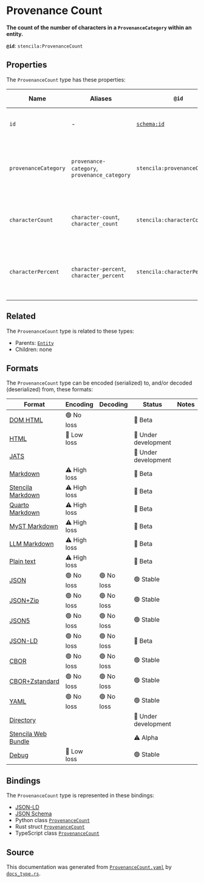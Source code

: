 # Provenance Count

**The count of the number of characters in a `ProvenanceCategory` within an entity.**

**`@id`**: `stencila:ProvenanceCount`

## Properties

The `ProvenanceCount` type has these properties:

| Name                 | Aliases                                      | `@id`                                | Type                                                                                                                      | Description                                                  | Inherited from                                                                                   |
| -------------------- | -------------------------------------------- | ------------------------------------ | ------------------------------------------------------------------------------------------------------------------------- | ------------------------------------------------------------ | ------------------------------------------------------------------------------------------------ |
| `id`                 | -                                            | [`schema:id`](https://schema.org/id) | [`String`](https://github.com/stencila/stencila/blob/main/docs/reference/schema/data/string.md)                           | The identifier for this item.                                | [`Entity`](https://github.com/stencila/stencila/blob/main/docs/reference/schema/other/entity.md) |
| `provenanceCategory` | `provenance-category`, `provenance_category` | `stencila:provenanceCategory`        | [`ProvenanceCategory`](https://github.com/stencila/stencila/blob/main/docs/reference/schema/other/provenance-category.md) | The provenance category that the character count applies to. | -                                                                                                |
| `characterCount`     | `character-count`, `character_count`         | `stencila:characterCount`            | [`UnsignedInteger`](https://github.com/stencila/stencila/blob/main/docs/reference/schema/data/unsigned-integer.md)        | The number of characters in the provenance category.         | -                                                                                                |
| `characterPercent`   | `character-percent`, `character_percent`     | `stencila:characterPercent`          | [`UnsignedInteger`](https://github.com/stencila/stencila/blob/main/docs/reference/schema/data/unsigned-integer.md)        | The percentage of characters in the provenance category.     | -                                                                                                |

## Related

The `ProvenanceCount` type is related to these types:

- Parents: [`Entity`](https://github.com/stencila/stencila/blob/main/docs/reference/schema/other/entity.md)
- Children: none

## Formats

The `ProvenanceCount` type can be encoded (serialized) to, and/or decoded (deserialized) from, these formats:

| Format                                                                                               | Encoding     | Decoding  | Status              | Notes |
| ---------------------------------------------------------------------------------------------------- | ------------ | --------- | ------------------- | ----- |
| [DOM HTML](https://github.com/stencila/stencila/blob/main/docs/reference/formats/dom.html.md)        | 🟢 No loss    |           | 🔶 Beta              |       |
| [HTML](https://github.com/stencila/stencila/blob/main/docs/reference/formats/html.md)                | 🔷 Low loss   |           | 🚧 Under development |       |
| [JATS](https://github.com/stencila/stencila/blob/main/docs/reference/formats/jats.md)                |              |           | 🚧 Under development |       |
| [Markdown](https://github.com/stencila/stencila/blob/main/docs/reference/formats/markdown.md)        | ⚠️ High loss |           | 🔶 Beta              |       |
| [Stencila Markdown](https://github.com/stencila/stencila/blob/main/docs/reference/formats/smd.md)    | ⚠️ High loss |           | 🔶 Beta              |       |
| [Quarto Markdown](https://github.com/stencila/stencila/blob/main/docs/reference/formats/qmd.md)      | ⚠️ High loss |           | 🔶 Beta              |       |
| [MyST Markdown](https://github.com/stencila/stencila/blob/main/docs/reference/formats/myst.md)       | ⚠️ High loss |           | 🔶 Beta              |       |
| [LLM Markdown](https://github.com/stencila/stencila/blob/main/docs/reference/formats/llmd.md)        | ⚠️ High loss |           | 🔶 Beta              |       |
| [Plain text](https://github.com/stencila/stencila/blob/main/docs/reference/formats/text.md)          | ⚠️ High loss |           | 🔶 Beta              |       |
| [JSON](https://github.com/stencila/stencila/blob/main/docs/reference/formats/json.md)                | 🟢 No loss    | 🟢 No loss | 🟢 Stable            |       |
| [JSON+Zip](https://github.com/stencila/stencila/blob/main/docs/reference/formats/json.zip.md)        | 🟢 No loss    | 🟢 No loss | 🟢 Stable            |       |
| [JSON5](https://github.com/stencila/stencila/blob/main/docs/reference/formats/json5.md)              | 🟢 No loss    | 🟢 No loss | 🟢 Stable            |       |
| [JSON-LD](https://github.com/stencila/stencila/blob/main/docs/reference/formats/jsonld.md)           | 🟢 No loss    | 🟢 No loss | 🔶 Beta              |       |
| [CBOR](https://github.com/stencila/stencila/blob/main/docs/reference/formats/cbor.md)                | 🟢 No loss    | 🟢 No loss | 🟢 Stable            |       |
| [CBOR+Zstandard](https://github.com/stencila/stencila/blob/main/docs/reference/formats/cbor.zstd.md) | 🟢 No loss    | 🟢 No loss | 🟢 Stable            |       |
| [YAML](https://github.com/stencila/stencila/blob/main/docs/reference/formats/yaml.md)                | 🟢 No loss    | 🟢 No loss | 🟢 Stable            |       |
| [Directory](https://github.com/stencila/stencila/blob/main/docs/reference/formats/directory.md)      |              |           | 🚧 Under development |       |
| [Stencila Web Bundle](https://github.com/stencila/stencila/blob/main/docs/reference/formats/swb.md)  |              |           | ⚠️ Alpha            |       |
| [Debug](https://github.com/stencila/stencila/blob/main/docs/reference/formats/debug.md)              | 🔷 Low loss   |           | 🟢 Stable            |       |

## Bindings

The `ProvenanceCount` type is represented in these bindings:

- [JSON-LD](https://stencila.org/ProvenanceCount.jsonld)
- [JSON Schema](https://stencila.org/ProvenanceCount.schema.json)
- Python class [`ProvenanceCount`](https://github.com/stencila/stencila/blob/main/python/python/stencila/types/provenance_count.py)
- Rust struct [`ProvenanceCount`](https://github.com/stencila/stencila/blob/main/rust/schema/src/types/provenance_count.rs)
- TypeScript class [`ProvenanceCount`](https://github.com/stencila/stencila/blob/main/ts/src/types/ProvenanceCount.ts)

## Source

This documentation was generated from [`ProvenanceCount.yaml`](https://github.com/stencila/stencila/blob/main/schema/ProvenanceCount.yaml) by [`docs_type.rs`](https://github.com/stencila/stencila/blob/main/rust/schema-gen/src/docs_type.rs).
